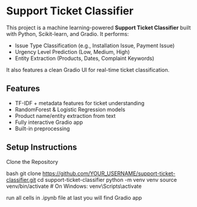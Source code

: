 # Support Ticket Classifier

This project is a machine learning-powered **Support Ticket Classifier** built with Python, Scikit-learn, and Gradio. It performs:

- Issue Type Classification (e.g., Installation Issue, Payment Issue)
- Urgency Level Prediction (Low, Medium, High)
- Entity Extraction (Products, Dates, Complaint Keywords)

It also features a clean Gradio UI for real-time ticket classification.

## Features

- TF-IDF + metadata features for ticket understanding
- RandomForest & Logistic Regression models
- Product name/entity extraction from text
- Fully interactive Gradio app
- Built-in preprocessing

  
## Setup Instructions

Clone the Repository

bash
git clone https://github.com/YOUR_USERNAME/support-ticket-classifier.git
cd support-ticket-classifier
python -m venv venv
source venv/bin/activate  # On Windows: venv\Scripts\activate

run all cells in .ipynb file 
at last you will find Gradio app
